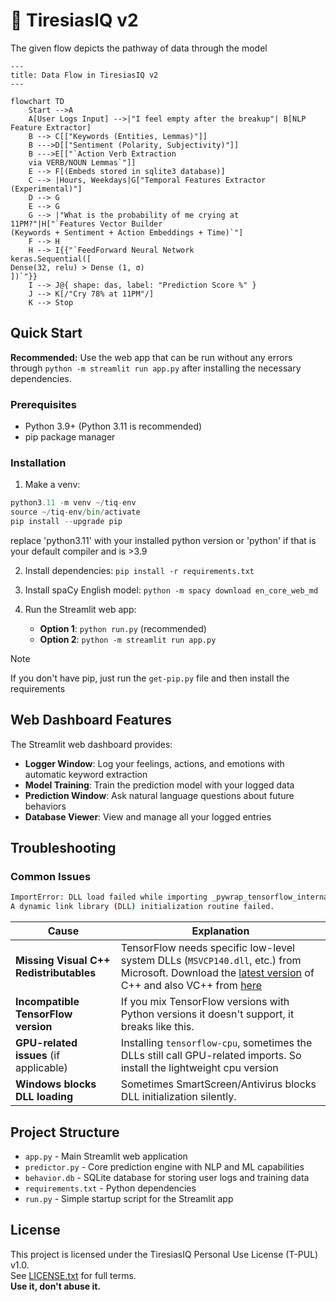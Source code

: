 # 🔱 TiresiasIQ v2

The given flow depicts the pathway of data through the model
```mermaid
---
title: Data Flow in TiresiasIQ v2
---

flowchart TD
    Start -->A
    A[User Logs Input] -->|"I feel empty after the breakup"| B[NLP Feature Extractor]
    B --> C[["Keywords (Entities, Lemmas)"]]
    B --->D[["Sentiment (Polarity, Subjectivity)"]]
    B --->E[["`Action Verb Extraction 
    via VERB/NOUN Lemmas`"]]
    E --> F[(Embeds stored in sqlite3 database)]
    C --> |Hours, Weekdays|G["Temporal Features Extractor (Experimental)"]
    D --> G
    E --> G
    G --> |"What is the probability of me crying at 11PM?"|H["`Features Vector Builder
(Keywords + Sentiment + Action Embeddings + Time)`"]
    F --> H
    H --> I{{"`FeedForward Neural Network
keras.Sequential([
Dense(32, relu) > Dense (1, σ)
])`"}}
    I --> J@{ shape: das, label: "Prediction Score %" }
    J --> K[/"Cry 78% at 11PM"/]
    K --> Stop
```

## Quick Start

**Recommended:** Use the web app that can be run without any errors through `python -m streamlit run app.py` after installing the necessary dependencies.

### Prerequisites
- Python 3.9+ (Python 3.11 is recommended)
- pip package manager

### Installation
1. Make a venv:
```python
python3.11 -m venv ~/tiq-env
source ~/tiq-env/bin/activate
pip install --upgrade pip
```
replace 'python3.11' with your installed python version or 'python' if that is your default compiler and is >3.9

2. Install dependencies: `pip install -r requirements.txt`

3. Install spaCy English model: `python -m spacy download en_core_web_md`

4. Run the Streamlit web app: 
   - **Option 1**: `python run.py` (recommended)
   - **Option 2**: `python -m streamlit run app.py`

> [!NOTE]
> If you don't have pip, just run the `get-pip.py` file and then install the requirements

## Web Dashboard Features

The Streamlit web dashboard provides:
- **Logger Window**: Log your feelings, actions, and emotions with automatic keyword extraction
- **Model Training**: Train the prediction model with your logged data
- **Prediction Window**: Ask natural language questions about future behaviors
- **Database Viewer**: View and manage all your logged entries

## Troubleshooting

### Common Issues

```bash
ImportError: DLL load failed while importing _pywrap_tensorflow_internal:
A dynamic link library (DLL) initialization routine failed.
```

| Cause                                      | Explanation                                                                                     |
|-------------------------------------------|-------------------------------------------------------------------------------------------------|
| **Missing Visual C++ Redistributables** | TensorFlow needs specific low-level system DLLs (`MSVCP140.dll`, etc.) from Microsoft. Download the [latest version](https://learn.microsoft.com/en-us/cpp/windows/latest-supported-vc-redist) of C++ and also VC++ from [here](https://aka.ms/vs/17/release/vc_redist.x64.exe)       |
| **Incompatible TensorFlow version**     | If you mix TensorFlow versions with Python versions it doesn't support, it breaks like this.    |
| **GPU-related issues** (if applicable)  | Installing `tensorflow-cpu`, sometimes the DLLs still call GPU-related imports. So install the lightweight cpu version  |
| **Windows blocks DLL loading**          | Sometimes SmartScreen/Antivirus blocks DLL initialization silently.                             |

## Project Structure

- `app.py` - Main Streamlit web application
- `predictor.py` - Core prediction engine with NLP and ML capabilities
- `behavior.db` - SQLite database for storing user logs and training data
- `requirements.txt` - Python dependencies
- `run.py` - Simple startup script for the Streamlit app

## License

This project is licensed under the TiresiasIQ Personal Use License (T-PUL) v1.0.  
See [LICENSE.txt](https://github.com/axelvyrn/TiresiasIQ?tab=License-1-ov-file) for full terms.  
**Use it, don't abuse it.**
